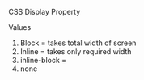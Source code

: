 CSS Display Property

Values

1. Block = takes total width of screen
2. Inline = takes only required width
3. inline-block =
4. none
